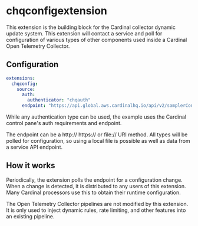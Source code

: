 # chqconfigextension

This extension is the building block for the Cardinal collector dynamic update system.
This extension will contact a service and poll for configuration of various types of
other components used inside a Cardinal Open Telemetry Collector.

## Configuration

```yaml
extensions:
  chqconfig:
    source:
      auth:
        authenticator: "chqauth"
      endpoint: "https://api.global.aws.cardinalhq.io/api/v2/samplerConfig"
```

While any authentication type can be used, the example uses the Cardinal control pane's
auth requirements and endpoint.

The endpoint can be a http:// https:// or file:// URI method.  All types will be
polled for configuration, so using a local file is possible as well as data from a
service API endpoint.

## How it works

Periodically, the extension polls the endpoint for a configuration change.  When a
change is detected, it is distributed to any users of this extension.  Many Cardinal
processors use this to obtain their runtime configuration.

The Open Telemetry Collector pipelines are not modified by this extension.  It is only
used to inject dynamic rules, rate limiting, and other features into an existing
pipeline.
